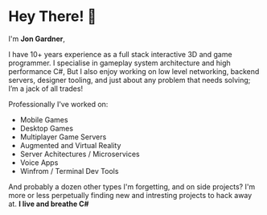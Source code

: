 # Hey There! 👋
 
I'm **Jon Gardner**,

I have 10+ years experience as a full stack interactive 3D and game programmer. I specialise in gameplay system architecture and high performance C#, But I also enjoy working on low level networking, backend servers, designer tooling, and just about any problem that needs solving; I’m a jack of all trades!

Professionally I've worked on:
 - Mobile Games
 - Desktop Games
 - Multiplayer Game Servers
 - Augmented and Virtual Reality
 - Server Achitectures / Microservices
 - Voice Apps
 - Winfrom / Terminal Dev Tools

And probably a dozen other types I'm forgetting, and on side projects?
I'm more or less perpetually finding new and intresting projects to hack away at. **I live and breathe C#**